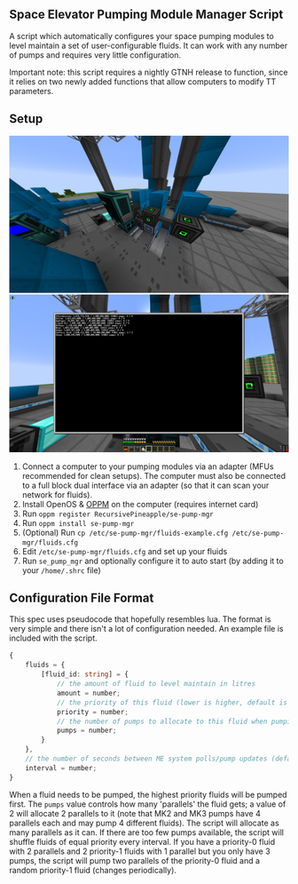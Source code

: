 ## Space Elevator Pumping Module Manager Script

A script which automatically configures your space pumping modules to level maintain a set of user-configurable fluids. It can work with any number of pumps and requires very little configuration.

Important note: this script requires a nightly GTNH release to function, since it relies on two newly added functions that allow computers to modify TT parameters.

## Setup

![Example Setup](images/2025-03-20_15.10.05.png)
![Program Working](images/2025-03-20_15.23.27.png)

1. Connect a computer to your pumping modules via an adapter (MFUs recommended for clean setups). The computer must also be connected to a full block dual interface via an adapter (so that it can scan your network for fluids).
2. Install OpenOS & [OPPM](https://ocdoc.cil.li/tutorial:program:oppm) on the computer (requires internet card)
3. Run `oppm register RecursivePineapple/se-pump-mgr`
4. Run `oppm install se-pump-mgr`
5. (Optional) Run `cp /etc/se-pump-mgr/fluids-example.cfg /etc/se-pump-mgr/fluids.cfg`
5. Edit `/etc/se-pump-mgr/fluids.cfg` and set up your fluids
6. Run `se_pump_mgr` and optionally configure it to auto start (by adding it to your `/home/.shrc` file)

## Configuration File Format

This spec uses pseudocode that hopefully resembles lua. The format is very simple and there isn't a lot of configuration needed. An example file is included with the script.

```typescript
{
    fluids = {
        [fluid_id: string] = {
            // the amount of fluid to level maintain in litres
            amount = number;
            // the priority of this fluid (lower is higher, default is 1)
            priority = number;
            // the number of pumps to allocate to this fluid when pumping it
            pumps = number;
        }
    },
    // the number of seconds between ME system polls/pump updates (default 10)
    interval = number;
}
```

When a fluid needs to be pumped, the highest priority fluids will be pumped first. The `pumps` value controls how many 'parallels' the fluid gets; a value of 2 will allocate 2 parallels to it (note that MK2 and MK3 pumps have 4 parallels each and may pump 4 different fluids). The script will allocate as many parallels as it can. If there are too few pumps available, the script will shuffle fluids of equal priority every interval. If you have a priority-0 fluid with 2 parallels and 2 priority-1 fluids with 1 parallel but you only have 3 pumps, the script will pump two parallels of the priority-0 fluid and a random priority-1 fluid (changes periodically).
